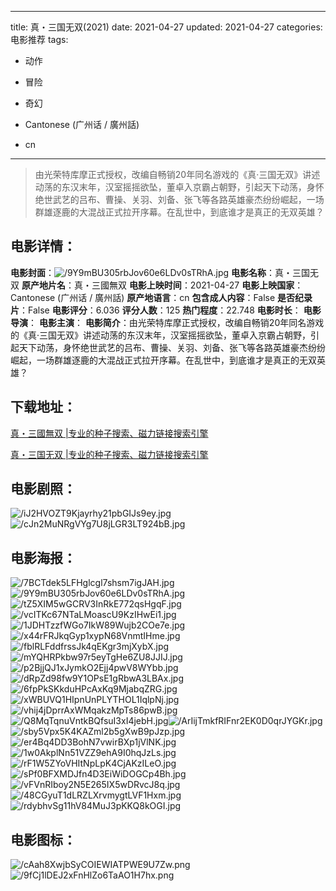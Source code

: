 
---
title: 真・三国无双(2021)
date: 2021-04-27
updated: 2021-04-27
categories: 电影推荐
tags:
- 动作
- 冒险
- 奇幻

- Cantonese (广州话 / 廣州話)
- cn
---


> 由光荣特库摩正式授权，改编自畅销20年同名游戏的《真·三国无双》讲述动荡的东汉末年，汉室摇摇欲坠，董卓入京霸占朝野，引起天下动荡，身怀绝世武艺的吕布、曹操、关羽、刘备、张飞等各路英雄豪杰纷纷崛起，一场群雄逐鹿的大混战正式拉开序幕。在乱世中，到底谁才是真正的无双英雄？

## **电影详情**：

**电影封面**：<img src="https://image.tmdb.org/t/p/w200/9Y9mBU305rbJov60e6LDv0sTRhA.jpg" alt="/9Y9mBU305rbJov60e6LDv0sTRhA.jpg" title="/9Y9mBU305rbJov60e6LDv0sTRhA.jpg">
**电影名称**：真・三国无双
**原产地片名**：真・三國無双
**电影上映时间**：2021-04-27
**电影上映国家**：Cantonese (广州话 / 廣州話)
**原产地语言**：cn
**包含成人内容**：False
**是否纪录片**：False
**电影评分**：6.036
**评分人数**：125
**热门程度**：22.748
**电影时长**：
**电影导演**：
**电影主演**：
**电影简介**：由光荣特库摩正式授权，改编自畅销20年同名游戏的《真·三国无双》讲述动荡的东汉末年，汉室摇摇欲坠，董卓入京霸占朝野，引起天下动荡，身怀绝世武艺的吕布、曹操、关羽、刘备、张飞等各路英雄豪杰纷纷崛起，一场群雄逐鹿的大混战正式拉开序幕。在乱世中，到底谁才是真正的无双英雄？

## **下载地址**：
[真・三國無双 |专业的种子搜索、磁力链接搜索引擎](https://movie.amd794.com:2083/?search=%E7%9C%9F%E3%83%BB%E4%B8%89%E5%9C%8B%E7%84%A1%E5%8F%8C&ordering=&mode=match_phrase&page_size=10&page=1)

[真・三国无双 |专业的种子搜索、磁力链接搜索引擎](https://movie.amd794.com:2083/?search=%E7%9C%9F%E3%83%BB%E4%B8%89%E5%9B%BD%E6%97%A0%E5%8F%8C&ordering=&mode=match_phrase&page_size=10&page=1)
 

## **电影剧照**：
<img src="https://image.tmdb.org/t/p/original/iJ2HVOZT9Kjayrhy21pbGIJs9ey.jpg" alt="/iJ2HVOZT9Kjayrhy21pbGIJs9ey.jpg" title="/iJ2HVOZT9Kjayrhy21pbGIJs9ey.jpg"><img src="https://image.tmdb.org/t/p/original/cJn2MuNRgVYg7U8jLGR3LT924bB.jpg" alt="/cJn2MuNRgVYg7U8jLGR3LT924bB.jpg" title="/cJn2MuNRgVYg7U8jLGR3LT924bB.jpg">

## **电影海报**：
<img src="https://image.tmdb.org/t/p/original/7BCTdek5LFHglcgl7shsm7igJAH.jpg" alt="/7BCTdek5LFHglcgl7shsm7igJAH.jpg" title="/7BCTdek5LFHglcgl7shsm7igJAH.jpg"><img src="https://image.tmdb.org/t/p/original/9Y9mBU305rbJov60e6LDv0sTRhA.jpg" alt="/9Y9mBU305rbJov60e6LDv0sTRhA.jpg" title="/9Y9mBU305rbJov60e6LDv0sTRhA.jpg"><img src="https://image.tmdb.org/t/p/original/tZ5XIM5wGCRV3InRkE772qsHgqF.jpg" alt="/tZ5XIM5wGCRV3InRkE772qsHgqF.jpg" title="/tZ5XIM5wGCRV3InRkE772qsHgqF.jpg"><img src="https://image.tmdb.org/t/p/original/vcITKc67NTaLMoascU9KzIHwEi1.jpg" alt="/vcITKc67NTaLMoascU9KzIHwEi1.jpg" title="/vcITKc67NTaLMoascU9KzIHwEi1.jpg"><img src="https://image.tmdb.org/t/p/original/1JDHTzzfWGo7IkW89Wujb2COe7e.jpg" alt="/1JDHTzzfWGo7IkW89Wujb2COe7e.jpg" title="/1JDHTzzfWGo7IkW89Wujb2COe7e.jpg"><img src="https://image.tmdb.org/t/p/original/x44rFRJkqGyp1xypN68VnmtIHme.jpg" alt="/x44rFRJkqGyp1xypN68VnmtIHme.jpg" title="/x44rFRJkqGyp1xypN68VnmtIHme.jpg"><img src="https://image.tmdb.org/t/p/original/fblRLFddfrssJk4qEKgr3mjXybX.jpg" alt="/fblRLFddfrssJk4qEKgr3mjXybX.jpg" title="/fblRLFddfrssJk4qEKgr3mjXybX.jpg"><img src="https://image.tmdb.org/t/p/original/mYQHRPkbw97r5eyTgHe6ZU8JJIJ.jpg" alt="/mYQHRPkbw97r5eyTgHe6ZU8JJIJ.jpg" title="/mYQHRPkbw97r5eyTgHe6ZU8JJIJ.jpg"><img src="https://image.tmdb.org/t/p/original/p2BjjQJ1xJymkO2Ejj4pwV8WYbb.jpg" alt="/p2BjjQJ1xJymkO2Ejj4pwV8WYbb.jpg" title="/p2BjjQJ1xJymkO2Ejj4pwV8WYbb.jpg"><img src="https://image.tmdb.org/t/p/original/dRpZd98fw9Y1OPsE1gRbwA3LBAx.jpg" alt="/dRpZd98fw9Y1OPsE1gRbwA3LBAx.jpg" title="/dRpZd98fw9Y1OPsE1gRbwA3LBAx.jpg"><img src="https://image.tmdb.org/t/p/original/6fpPkSKkduHPcAxKq9MjabqZRG.jpg" alt="/6fpPkSKkduHPcAxKq9MjabqZRG.jpg" title="/6fpPkSKkduHPcAxKq9MjabqZRG.jpg"><img src="https://image.tmdb.org/t/p/original/xWBUVQ1HIpnUnPLYTHOL1IqlpNj.jpg" alt="/xWBUVQ1HIpnUnPLYTHOL1IqlpNj.jpg" title="/xWBUVQ1HIpnUnPLYTHOL1IqlpNj.jpg"><img src="https://image.tmdb.org/t/p/original/vhij4jDprrAxWMqakzMpTs86pwB.jpg" alt="/vhij4jDprrAxWMqakzMpTs86pwB.jpg" title="/vhij4jDprrAxWMqakzMpTs86pwB.jpg"><img src="https://image.tmdb.org/t/p/original/Q8MqTqnuVntkBQfsuI3xI4jebH.jpg" alt="/Q8MqTqnuVntkBQfsuI3xI4jebH.jpg" title="/Q8MqTqnuVntkBQfsuI3xI4jebH.jpg"><img src="https://image.tmdb.org/t/p/original/ArIijTmkfRIFnr2EK0D0qrJYGKr.jpg" alt="/ArIijTmkfRIFnr2EK0D0qrJYGKr.jpg" title="/ArIijTmkfRIFnr2EK0D0qrJYGKr.jpg"><img src="https://image.tmdb.org/t/p/original/sby5Vpx5K4KAZml2b5gXwB9pJzp.jpg" alt="/sby5Vpx5K4KAZml2b5gXwB9pJzp.jpg" title="/sby5Vpx5K4KAZml2b5gXwB9pJzp.jpg"><img src="https://image.tmdb.org/t/p/original/er4Bq4DD3BohN7vwirBXp1jVlNK.jpg" alt="/er4Bq4DD3BohN7vwirBXp1jVlNK.jpg" title="/er4Bq4DD3BohN7vwirBXp1jVlNK.jpg"><img src="https://image.tmdb.org/t/p/original/1w0AkplNn51VZZ9ehA9I0hqJzLs.jpg" alt="/1w0AkplNn51VZZ9ehA9I0hqJzLs.jpg" title="/1w0AkplNn51VZZ9ehA9I0hqJzLs.jpg"><img src="https://image.tmdb.org/t/p/original/rF1W5ZYoVHItNpLpK4CjAKzILeO.jpg" alt="/rF1W5ZYoVHItNpLpK4CjAKzILeO.jpg" title="/rF1W5ZYoVHItNpLpK4CjAKzILeO.jpg"><img src="https://image.tmdb.org/t/p/original/sPf0BFXMDJfn4D3EiWiDOGCp4Bh.jpg" alt="/sPf0BFXMDJfn4D3EiWiDOGCp4Bh.jpg" title="/sPf0BFXMDJfn4D3EiWiDOGCp4Bh.jpg"><img src="https://image.tmdb.org/t/p/original/vFVnRIboy2N5E265IX5wDRvcJ8q.jpg" alt="/vFVnRIboy2N5E265IX5wDRvcJ8q.jpg" title="/vFVnRIboy2N5E265IX5wDRvcJ8q.jpg"><img src="https://image.tmdb.org/t/p/original/48CGyuT1dLRZLXrvmygtLVF1Hxm.jpg" alt="/48CGyuT1dLRZLXrvmygtLVF1Hxm.jpg" title="/48CGyuT1dLRZLXrvmygtLVF1Hxm.jpg"><img src="https://image.tmdb.org/t/p/original/rdybhvSg11hV84MuJ3pKKQ8kOGI.jpg" alt="/rdybhvSg11hV84MuJ3pKKQ8kOGI.jpg" title="/rdybhvSg11hV84MuJ3pKKQ8kOGI.jpg">

## **电影图标**：
<img src="https://image.tmdb.org/t/p/original/cAah8XwjbSyCOIEWIATPWE9U7Zw.png" alt="/cAah8XwjbSyCOIEWIATPWE9U7Zw.png" title="/cAah8XwjbSyCOIEWIATPWE9U7Zw.png"><img src="https://image.tmdb.org/t/p/original/9fCj1lDEJ2xFnHlZo6TaAO1H7hx.png" alt="/9fCj1lDEJ2xFnHlZo6TaAO1H7hx.png" title="/9fCj1lDEJ2xFnHlZo6TaAO1H7hx.png">
